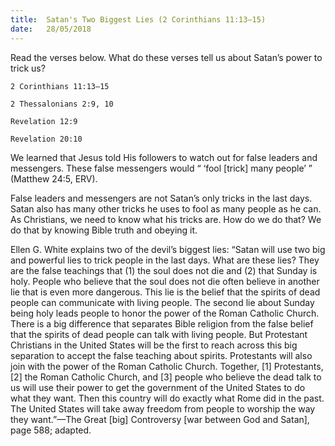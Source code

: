 ```yaml
---
title:  Satan's Two Biggest Lies (2 Corinthians 11:13–15)
date:   28/05/2018
---
```


Read the verses below. What do these verses tell us about Satan’s power to trick us?

`2 Corinthians 11:13–15`

`2 Thessalonians 2:9, 10`

`Revelation 12:9`

`Revelation 20:10`

We learned that Jesus told His followers to watch out for false leaders and messengers. These false messengers would “ ‘fool [trick] many people’ ” (Matthew 24:5, ERV).

False leaders and messengers are not Satan’s only tricks in the last days. Satan also has many other tricks he uses to fool as many people as he can. As Christians, we need to know what his tricks are. How do we do that? We do that by knowing Bible truth and obeying it.

Ellen G. White explains two of the devil’s biggest lies: “Satan will use two big and powerful lies to trick people in the last days. What are these lies? They are the false teachings that (1) the soul does not die and (2) that Sunday is holy. People who believe that the soul does not die often believe in another lie that is even more dangerous. This lie is the belief that the spirits of dead people can communicate with living people. The second lie about Sunday being holy leads people to honor the power of the Roman Catholic Church. There is a big difference that separates Bible religion from the false belief that the spirits of dead people can talk with living people. But Protestant Christians in the United States will be the first to reach across this big separation to accept the false teaching about spirits. Protestants will also join with the power of the Roman Catholic Church. Together, [1] Protestants, [2] the Roman Catholic Church, and [3] people who believe the dead talk to us will use their power to get the government of the United States to do what they want. Then this country will do exactly what Rome did in the past. The United States will take away freedom from people to worship the way they want.”—The Great [big] Controversy [war between God and Satan], page 588; adapted.
